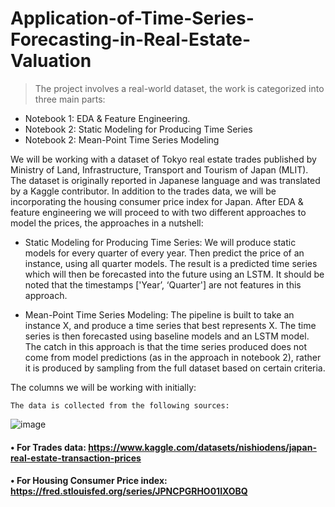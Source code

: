 # Application-of-Time-Series-Forecasting-in-Real-Estate-Valuation


> The project involves a real-world dataset, the work is categorized into three main parts:

- Notebook 1: EDA & Feature Engineering.
- Notebook 2: Static Modeling for Producing Time Series
- Notebook 2: Mean-Point Time Series Modeling
  
We will be working with a dataset of Tokyo real estate trades published by Ministry of Land, 
Infrastructure, Transport and Tourism of Japan (MLIT). 
The dataset is originally reported in Japanese language and was translated by a Kaggle contributor. In addition to the trades data, 
we will be incorporating the housing consumer price index for Japan.
After EDA & feature engineering we will proceed to with two different approaches to model the prices, the approaches in a nutshell:

- Static Modeling for Producing Time Series: We will produce static models for every quarter of every year. Then predict the price of an instance, using all quarter models. The result is a predicted time series which will then be forecasted into the future using an LSTM. It should be noted that the timestamps ['Year’, ‘Quarter'] are not features in this approach.


- Mean-Point Time Series Modeling: The pipeline is built to take an instance X, and produce a time series that best represents X. The time series is then forecasted using baseline models and an LSTM model. The catch in this approach is that the time series produced does not come from model predictions (as in the approach in notebook 2), rather it is produced by sampling from the full dataset based on certain criteria.

The columns we will be working with initially:

```
The data is collected from the following sources:
```
![image](https://user-images.githubusercontent.com/92155597/195355657-2dd2ac52-1797-47a1-94dc-b852c4f9eab5.png)

#### • For Trades data: https://www.kaggle.com/datasets/nishiodens/japan-real-estate-transaction-prices
#### • For Housing Consumer Price index: https://fred.stlouisfed.org/series/JPNCPGRHO01IXOBQ
